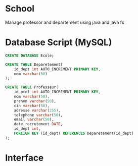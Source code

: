 # School
Manage professor and departement using java and java fx

# Database Script (MySQL)
```SQL
CREATE DATABASE Ecole;

CREATE TABLE Deparetement(
    id_dept int AUTO_INCREMENT PRIMARY KEY,
    nom varchar(50)
);

CREATE TABLE Professeur(
	id_prof int AUTO_INCREMENT PRIMARY KEY,
    nom varchar(50),
    prenom varchar(50),
    cin varchar(50),
    adresse varchar(255),
    telephone varchar(50),
    email varchar(50),
    date_recrutement DATE,
    id_dept int,
    FOREIGN KEY (id_dept) REFERENCES Deparetement(id_dept)
);
```
# Interface
